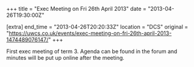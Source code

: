 +++
title = "Exec Meeting on Fri 26th April 2013"
date = "2013-04-26T19:30:00Z"

[extra]
end_time = "2013-04-26T20:20:33Z"
location = "DCS"
original = "https://uwcs.co.uk/events/exec-meeting-on-fri-26th-april-2013-1474489076147/"
+++

First exec meeting of term 3. Agenda can be found in the forum and minutes will be put up online after the meeting.

